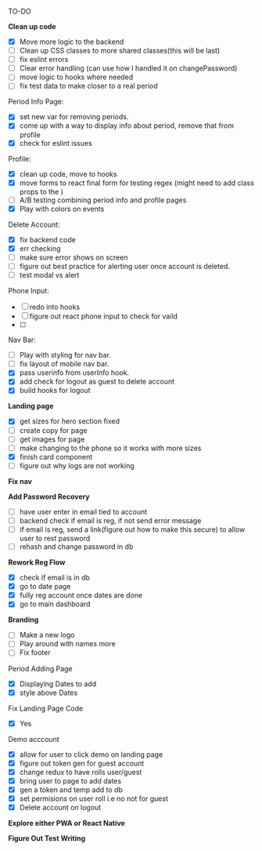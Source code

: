 TO-DO

**Clean up code**

- [X] Move more logic to the backend
- [ ] Clean up CSS classes to more shared classes(this will be last)
- [ ] fix eslint errors
- [ ] Clear error handling (can use how I handled it on changePassword)
- [ ] move logic to hooks where needed
- [ ] fix test data to make closer to a real period

Period Info Page:

- [X] set new var for removing periods.
- [X] come up with a way to display info about period, remove that from profile
- [X] check for eslint issues

Profile:

- [X] clean up code, move to hooks
- [X] move forms to react final form for testing regex (might need to add class props to the )
- [ ] A/B testing combining period info and profile pages
- [X] Play with colors on events

Delete Account:

* [X] fix backend code
* [X] err checking
* [ ] make sure error shows on screen
* [ ] figure out best practice for alerting user once account is deleted.
* [ ] test modal vs alert

Phone Input:

* [ ] redo into hooks
* [ ] figure out react phone input to check for vaild
* [ ] 

Nav Bar:

- [ ] Play with styling for nav bar.
- [ ] fix layout of mobile nav bar.
- [X] pass userinfo from userInfo hook.
- [X] add check for logout as guest to delete account
- [X] build hooks for logout

**Landing page**

- [X] get sizes for hero section fixed
- [ ] create copy for page
- [ ] get images for page
- [ ] make changing to the phone so it works with more sizes
- [X] finish card component
- [ ] figure out why logs are not working

**Fix nav**

**Add Password Recovery**

- [ ] have user enter in email tied to account
- [ ] backend check if email is reg, if not send error message
- [ ] if email is reg, send a link(figure out how to make this secure) to allow user to rest password
- [ ] rehash and change password in db

**Rework Reg Flow**

- [X] check if email is in db
- [X] go to date page
- [X] fully reg account once dates are done
- [X] go to main dashboard

**Branding**

- [ ] Make a new logo
- [ ] Play around with names more
- [ ] Fix footer

Period Adding Page

- [X] Displaying Dates to add
- [X] style above Dates

Fix Landing Page Code

- [X] Yes

Demo acccount

- [X] allow for user to click demo on landing page
- [X] figure out token gen for guest account
- [X] change redux to have rolls user/guest
- [X] bring user to page to add dates
- [X] gen a token and temp add to db
- [X] set permisions on user roll i.e no not for guest
- [X] Delete account on logout

**Explore either PWA or React Native**

**Figure Out Test Writing**
